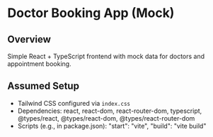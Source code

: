 # Doctor Booking App (Mock)

## Overview
Simple React + TypeScript frontend with mock data for doctors and appointment booking.

## Assumed Setup
- Tailwind CSS configured via `index.css`
- Dependencies: react, react-dom, react-router-dom, typescript, @types/react, @types/react-dom, @types/react-router-dom
- Scripts (e.g., in package.json):
    "start": "vite",
    "build": "vite build"

